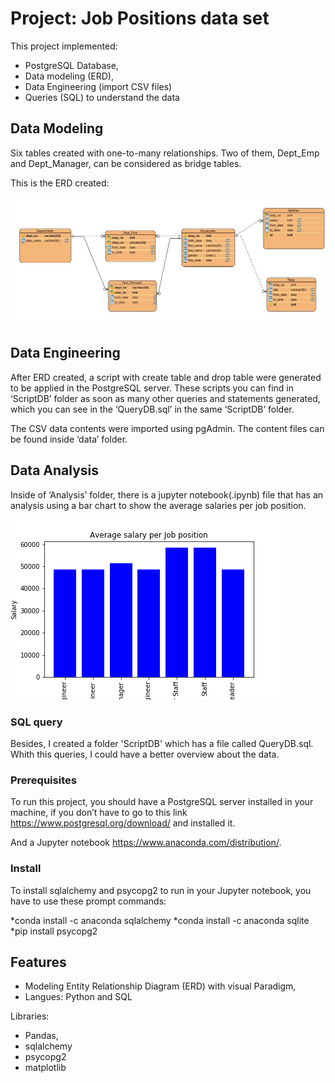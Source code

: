 # Project: Job Positions data set 

This project implemented: 
* PostgreSQL Database,
* Data modeling (ERD),
* Data Engineering (import CSV files)
* Queries (SQL) to understand the data


## Data Modeling

Six tables created with one-to-many relationships.
Two of them, Dept_Emp and Dept_Manager, can be considered as bridge tables.

This is the ERD created:

![GitHub Logo](/ERD/ERD.png)

## Data Engineering
After ERD created, a script with create table and drop table were generated to be applied in the PostgreSQL server. These scripts you can find in ‘ScriptDB’ folder as soon as many other queries and statements generated, which you can see in the ‘QueryDB.sql’ in the same ‘ScriptDB’ folder. 

The CSV data contents were imported using pgAdmin. The content files can be found inside ‘data’ folder.

## Data Analysis
Inside of ‘Analysis’ folder, there is a jupyter notebook(.ipynb) file that has an analysis using a bar chart to show the average salaries per job position.

![GitHub Logo](/Analysis/Plot/bar_chart_average.png)

### SQL query

Besides, I created a folder 'ScriptDB' which has a file called QueryDB.sql. Whith this queries, I could have a better overview about the data.

### Prerequisites

To run this project, you should have a PostgreSQL server installed in your machine, if you don’t have to go to this link https://www.postgresql.org/download/ and installed it.

And a Jupyter notebook https://www.anaconda.com/distribution/.

### Install

To install sqlalchemy and psycopg2 to run in your Jupyter notebook, you have to use these prompt commands:

*conda install -c anaconda sqlalchemy
*conda install -c anaconda sqlite
*pip install psycopg2


## Features

* Modeling Entity Relationship Diagram (ERD) with visual Paradigm,
* Langues: Python and SQL

Libraries:
* Pandas, 
* sqlalchemy
* psycopg2 
* matplotlib
